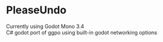 # PleaseUndo
Currently using Godot Mono 3.4 \
C# godot port of ggpo using built-in godot networking options


